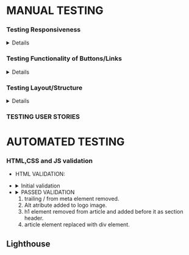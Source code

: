 

# MANUAL TESTING

### Testing Responsiveness

<details>

| **Feature** | **Test Method** | **Expectation** | **Outcome** |
|-------------|-----------------|-----------------|-------------|
| Header Responsivness | Developer Tools: 320px/375px/425px/768px/1024px/1440px | Fully Responsive Layout | PASS |
| Footer Responsiveness | Developer Tools: 320px/375px/425px/768px/1024px/1440px | Fully Responsive Layout| PASS |
| Introduction Section | Developer Tools: 320px/375px/425px/768px/1024px/1440px | Fully Responsive Layout| PASS |
| Image Gallery Section | Developer Tools: 320px/375px/425px/768px/1024px/1440px | Fully Responsive Layout| PASS |
| Communication Board Section | Developer Tools: 320px/375px/425px/768px/1024px/1440px | Fully Responsive Layout| PASS |
| Contact Section | Developer Tools: 320px/375px/425px/768px/1024px/1440px | Fully Responsive Layout| PASS |
| Register Section | Developer Tools: 320px/375px/425px/768px/1024px/1440px | Fully Responsive Layout| PASS |
| Login Section | Developer Tools: 320px/375px/425px/768px/1024px/1440px | Fully Responsive Layout| PASS | 
| Logout Section | Developer Tools: 320px/375px/425px/768px/1024px/1440px | Fully Responsive Layout| PASS | 

</details>

### Testing Functionality of Buttons/Links

<details>

| **Feature** | **Test Method** | **Expectation** | **Outcome** |
|-------------|-----------------|-----------------|-------------|
| Navigation Links | Click each link | Route to relevent page | PASS |
| Image Gallery - delete | click button | remove selected image | PASS |
| Image Gallery - edit | clcik button | fill "Add Image" section with details from selected image| PASS |
| Image Gallery - pagination controls | click all pagination buttons | next/previous/last/first buttons navigate to correvt page | PASS |
| Image Gallery - Add image | clcik add image button after with upload image section filled.| Image uploaded is added to Gallery| PASS |
| Image Gallery - Image/Schoose file | click on choose image | file browser pop up to select desired image | PASS |
| Image Gallery - image selection | clcik desired images in Gallery | image clicked is loaded in Communication board section| PASS |
| Communication Board - reset | click reset button | Images revert back to place holders in Communication Board Section | PASS | 
| Footer - Social links | click each social link | links should direct user to relevent page | PASS | 

</details>

### Testing Layout/Structure

<details>

| **Feature** | **Test Method** | **Expectation** | **Outcome** |
|-------------|-----------------|-----------------|-------------|
| Layout header | visual inspection | page/feature to appear as expected/designed | PASS |
| Layout footer | visual inspection | page/feature to appear as expected/designed | PASS |
| Layout Introduction Section | visual inspection | page/feature to appear as expected/designed | PASS |
| Layout Communication Board | visual inspection | page/feature to appear as expected/designed | PASS |
| Layout Image Gallery | visual inspection | page/feature to appear as expected/designed | PASS |
| Layout Image Gallery - Add Image | visual inspection | page/feature to appear as expected/designed | PASS |
| Layout Contact Us | visual inspection | page/feature to appear as expected/designed | PASS |
| Layout Register | visual inspection | page/feature to appear as expected/designed | PASS |
| Layout Login | visual inspection | page/feature to appear as expected/designed | PASS |
| Layout Logout | visual inspection | page/feature to appear as expected/designed | PASS |

</details>

### TESTING USER STORIES




# AUTOMATED TESTING

### HTML,CSS and JS validation

* HTML VALIDATION: 
    
-   <details> <summary> Initial validation </summary>
    <img src="static/images/html_validation/html_validation_initial.png">
    </details>

-   <details> <summary> PASSED VALIDATION </summary>
    <img src="static/images/html_validation/html_validation_passed.png">
    </details>

    1. trailing / from meta element removed.
    2. Alt atribute added to logo image.
    3. h1 element removed from article and added before it as section header.
    4. article element replaced with div element.

## Lighthouse 

